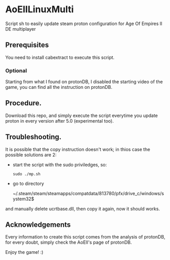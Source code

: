 # AoEIILinuxMulti
Script sh to easily update steam proton configuration for Age Of Empires II DE multiplayer


## Prerequisites
You need to install cabextract to execute this script.
### Optional
Starting from what I found on protonDB, I disabled the starting video of the game, you can find all the instruction on protonDB.

## Procedure.
Download this repo, and simply execute the script everytime you update proton in every version after 5.0 (experimental too).

## Troubleshooting.
It is possible that the copy instruction doesn't work; in thios case the possible solutions are 2:

- start the script with the sudo priviledges, so:

    `sudo ./mp.sh`

- go to directory 

    ~/.steam/steam/steamapps/compatdata/813780/pfx/drive_c/windows/system32$

and manually delete ucrtbase.dll, then copy it again, now it should works.

## Acknowledgements
Every information to create this script comes from the analysis of protonDB, for every doubt, simply check the AoEII's page of protonDB.

Enjoy the game! :)
